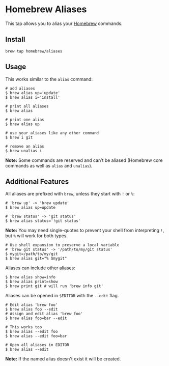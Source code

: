 # Homebrew Aliases

This tap allows you to alias your [Homebrew](https://brew.sh/) commands.

## Install

    brew tap homebrew/aliases

## Usage

This works similar to the `alias` command:

    # add aliases
    $ brew alias up='update'
    $ brew alias i='install'

    # print all aliases
    $ brew alias

    # print one alias
    $ brew alias up

    # use your aliases like any other command
    $ brew i git

    # remove an alias
    $ brew unalias i

**Note:** Some commands are reserved and can’t be aliased (Homebrew core
commands as well as `alias` and `unalias`).

## Additional Features

All aliases are prefixed with `brew`, unless they start with `!` or `%`:

    # 'brew up' -> 'brew update'
    $ brew alias up=update

    # 'brew status' -> 'git status'
    $ brew alias status='!git status'

**Note:** You may need single-quotes to prevent your shell from
interpreting `!`, but `%` will work for both types.

    # Use shell expansion to preserve a local variable
    # 'brew git status' -> '/path/to/my/git status'
    $ mygit=/path/to/my/git
    $ brew alias git="% $mygit"

Aliases can include other aliases:

    $ brew alias show=info
    $ brew alias print=show
    $ brew print git # will run 'brew info git'

Aliases can be opened in `$EDITOR` with the `--edit` flag.

    # Edit alias 'brew foo'
    $ brew alias foo --edit
    # Assign and edit alias 'brew foo'
    $ brew alias foo=bar --edit

    # This works too
    $ brew alias --edit foo
    $ brew alias --edit foo=bar

    # Open all aliases in EDITOR
    $ brew alias --edit

**Note:** If the named alias doesn't exist it will be created.

